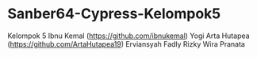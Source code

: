 # Sanber64-Cypress-Kelompok5
Kelompok 5 
Ibnu Kemal (https://github.com/ibnukemal)
Yogi
Arta Hutapea (https://github.com/ArtaHutapea19)
Erviansyah Fadly
Rizky Wira Pranata
